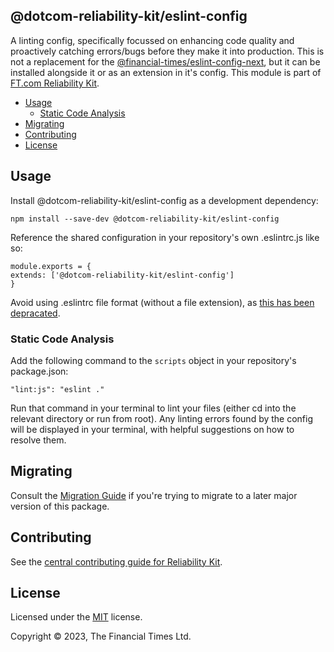 ## @dotcom-reliability-kit/eslint-config

A linting config, specifically focussed on enhancing code quality and proactively catching errors/bugs before they make it into production. This is not a replacement for the [@financial-times/eslint-config-next](https://github.com/Financial-Times/eslint-config-next), but it can be installed alongside it or as an extension in it's config. This module is part of [FT.com Reliability Kit](https://github.com/Financial-Times/dotcom-reliability-kit#readme).

- [Usage](#usage)
  - [Static Code Analysis](#static-code-analysis)
- [Migrating](#migrating)
- [Contributing](#contributing)
- [License](#license)

## Usage

Install @dotcom-reliability-kit/eslint-config as a development dependency:

```
npm install --save-dev @dotcom-reliability-kit/eslint-config
```

Reference the shared configuration in your repository's own .eslintrc.js like so:

```
module.exports = {
extends: ['@dotcom-reliability-kit/eslint-config']
}
```

Avoid using .eslintrc file format (without a file extension), as [this has been depracated](https://eslint.org/docs/latest/use/configure/configuration-files#configuration-file-formats).

### Static Code Analysis

Add the following command to the `scripts` object in your repository's package.json:

```
"lint:js": "eslint ."
```

Run that command in your terminal to lint your files (either cd into the relevant directory or run from root). Any linting errors found by the config will be displayed in your terminal, with helpful suggestions on how to resolve them.


## Migrating

Consult the [Migration Guide](./docs/migration.md) if you're trying to migrate to a later major version of this package.


## Contributing

See the [central contributing guide for Reliability Kit](https://github.com/Financial-Times/dotcom-reliability-kit/blob/main/docs/contributing.md).

## License

Licensed under the [MIT](https://github.com/Financial-Times/dotcom-reliability-kit/blob/main/LICENSE) license.

Copyright © 2023, The Financial Times Ltd.
